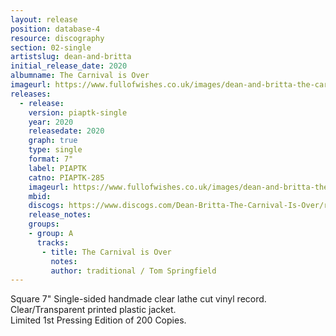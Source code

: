 ```yaml
---
layout: release
position: database-4
resource: discography
section: 02-single
artistslug: dean-and-britta
initial_release_date: 2020
albumname: The Carnival is Over
imageurl: https://www.fullofwishes.co.uk/images/dean-and-britta-the-carnival-is-over-sleeve.jpg
releases:
  - release: 
    version: piaptk-single
    year: 2020
    releasedate: 2020
    graph: true
    type: single
    format: 7"
    label: PIAPTK
    catno: PIAPTK-285
    imageurl: https://www.fullofwishes.co.uk/images/dean-and-britta-the-carnival-is-over-sleeve.jpg
    mbid: 
    discogs: https://www.discogs.com/Dean-Britta-The-Carnival-Is-Over/release/15350896
    release_notes:
    groups:
    - group: A
      tracks:
       - title: The Carnival is Over
         notes:
         author: traditional / Tom Springfield
---
```

Square 7" Single-sided handmade clear lathe cut vinyl record.  
Clear/Transparent printed plastic jacket.  
Limited 1st Pressing Edition of 200 Copies. 